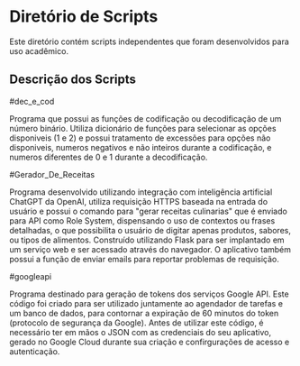 # Diretório de Scripts 

Este diretório contém scripts independentes que foram desenvolvidos para uso acadêmico.

## Descrição dos Scripts

#dec_e_cod

Programa que possui as funções de codificação ou decodificação de um número binário. Utiliza dicionário de funções para selecionar as opções disponiveis (1 e 2) e possui tratamento de excessões para opções não disponiveis, numeros negativos e não inteiros durante a codificação, e numeros diferentes de 0 e 1 durante a decodificação.


#Gerador_De_Receitas

Programa desenvolvido utilizando integração com inteligência artificial ChatGPT da OpenAI, utiliza requisição HTTPS baseada na entrada do usuário e possui o comando para "gerar receitas culinarias" que é enviado para API como Role System, dispensando o uso de contextos ou frases detalhadas, o que possibilita o usuário de digitar apenas produtos, sabores, ou tipos de alimentos.
Construído utilizando Flask para ser implantado em um serviço web e ser acessado através do navegador. O aplicativo também possui a função de enviar emails para reportar problemas de requisição.

#googleapi

Programa destinado para geração de tokens dos serviços Google API. Este código foi criado para ser utilizado juntamente ao agendador de tarefas e um banco de dados, para contornar a expiração de 60 minutos do token (protocolo de segurança da Google). 
Antes de utilizar este código, é necessário ter em mãos o JSON com as credenciais do seu aplicativo, gerado no Google Cloud durante sua criação e confirgurações de acesso e autenticação.

